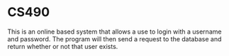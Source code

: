 # CS490
This is an online based system that allows a use to login with a username and password. The program will then send a request to the database and return whether or not that user exists.
